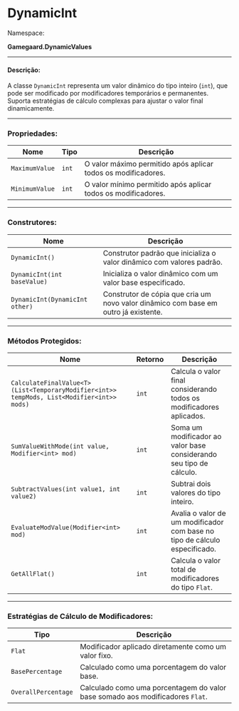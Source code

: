 # DynamicInt

Namespace:

**Gamegaard.DynamicValues**

***

#### Descrição:

A classe `DynamicInt` representa um valor dinâmico do tipo inteiro (`int`), que pode ser modificado por modificadores temporários e permanentes. Suporta estratégias de cálculo complexas para ajustar o valor final dinamicamente.

***

### Propriedades:

| Nome           | Tipo  | Descrição                                                     |
| -------------- | ----- | ------------------------------------------------------------- |
| `MaximumValue` | `int` | O valor máximo permitido após aplicar todos os modificadores. |
| `MinimumValue` | `int` | O valor mínimo permitido após aplicar todos os modificadores. |

***

### Construtores:

| Nome                           | Descrição                                                                           |
| ------------------------------ | ----------------------------------------------------------------------------------- |
| `DynamicInt()`                 | Construtor padrão que inicializa o valor dinâmico com valores padrão.               |
| `DynamicInt(int baseValue)`    | Inicializa o valor dinâmico com um valor base especificado.                         |
| `DynamicInt(DynamicInt other)` | Construtor de cópia que cria um novo valor dinâmico com base em outro já existente. |

***

### Métodos Protegidos:

| Nome                                                                                      | Retorno | Descrição                                                                  |
| ----------------------------------------------------------------------------------------- | ------- | -------------------------------------------------------------------------- |
| `CalculateFinalValue<T>(List<TemporaryModifier<int>> tempMods, List<Modifier<int>> mods)` | `int`   | Calcula o valor final considerando todos os modificadores aplicados.       |
| `SumValueWithMode(int value, Modifier<int> mod)`                                          | `int`   | Soma um modificador ao valor base considerando seu tipo de cálculo.        |
| `SubtractValues(int value1, int value2)`                                                  | `int`   | Subtrai dois valores do tipo inteiro.                                      |
| `EvaluateModValue(Modifier<int> mod)`                                                     | `int`   | Avalia o valor de um modificador com base no tipo de cálculo especificado. |
| `GetAllFlat()`                                                                            | `int`   | Calcula o valor total de modificadores do tipo `Flat`.                     |

***

### Estratégias de Cálculo de Modificadores:

| Tipo                | Descrição                                                                     |
| ------------------- | ----------------------------------------------------------------------------- |
| `Flat`              | Modificador aplicado diretamente como um valor fixo.                          |
| `BasePercentage`    | Calculado como uma porcentagem do valor base.                                 |
| `OverallPercentage` | Calculado como uma porcentagem do valor base somado aos modificadores `Flat`. |
